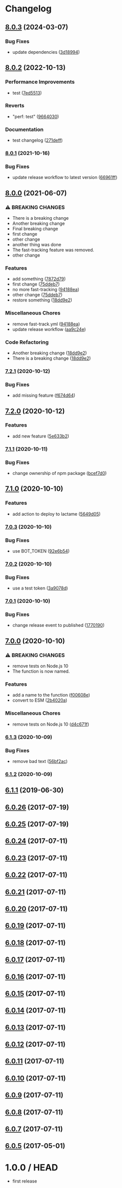 # Changelog

## [8.0.3](https://github.com/cheminfo/test-package/compare/v8.0.2...v8.0.3) (2024-03-07)


### Bug Fixes

* update dependencies ([3d18994](https://github.com/cheminfo/test-package/commit/3d1899437115cb1901cbf8301a833713d4db5f2d))

## [8.0.2](https://github.com/cheminfo/test-package/compare/v8.0.1...v8.0.2) (2022-10-13)


### Performance Improvements

* test ([7ed5513](https://github.com/cheminfo/test-package/commit/7ed55133506ce177af3da3e15e95030c9a1628f6))


### Reverts

* "perf: test" ([9664030](https://github.com/cheminfo/test-package/commit/96640305bcb236f0febc648dd8c6aa0f4b491db9))


### Documentation

* test changelog ([271deff](https://github.com/cheminfo/test-package/commit/271deffe3d8d7faead566af9a1a8d10dd9c82e73))

### [8.0.1](https://www.github.com/cheminfo-js/test/compare/v8.0.0...v8.0.1) (2021-10-16)


### Bug Fixes

* update release workflow to latest version ([66961ff](https://www.github.com/cheminfo-js/test/commit/66961ffc42d2efedfbdda837fe9cc2ed1771fa04))

## [8.0.0](https://www.github.com/cheminfo-js/test/compare/v7.2.1...v8.0.0) (2021-06-07)


### ⚠ BREAKING CHANGES

* There is a breaking change
* Another breaking change
* Final breaking change
* first change
* other change
* another thing was done
* The fast-tracking feature was removed.
* other change

### Features

* add something ([7872d79](https://www.github.com/cheminfo-js/test/commit/7872d795c3d9d224c71a62c970ec356f9d30e24e))
* first change ([75ddeb7](https://www.github.com/cheminfo-js/test/commit/75ddeb72ce6ca34a1ae2113e7eb172fef87a865a))
* no more fast-tracking ([94188ea](https://www.github.com/cheminfo-js/test/commit/94188ea709a20c75b99366d5bb36042e96daa035))
* other change ([75ddeb7](https://www.github.com/cheminfo-js/test/commit/75ddeb72ce6ca34a1ae2113e7eb172fef87a865a))
* restore something ([18dd9e2](https://www.github.com/cheminfo-js/test/commit/18dd9e2377d29b6a638915475ef1e2db40d3c824))


### Miscellaneous Chores

* remove fast-track.yml ([94188ea](https://www.github.com/cheminfo-js/test/commit/94188ea709a20c75b99366d5bb36042e96daa035))
* update release workflow ([aa9c24e](https://www.github.com/cheminfo-js/test/commit/aa9c24e0a229e93845de160e44d276ac6506219c))


### Code Refactoring

* Another breaking change ([18dd9e2](https://www.github.com/cheminfo-js/test/commit/18dd9e2377d29b6a638915475ef1e2db40d3c824))
* There is a breaking change ([18dd9e2](https://www.github.com/cheminfo-js/test/commit/18dd9e2377d29b6a638915475ef1e2db40d3c824))

### [7.2.1](https://www.github.com/cheminfo-js/test/compare/v7.2.0...v7.2.1) (2020-10-12)


### Bug Fixes

* add missing feature ([f674d64](https://www.github.com/cheminfo-js/test/commit/f674d64689777e41f07b2a875b83127049d36ab9))

## [7.2.0](https://www.github.com/cheminfo-js/test/compare/v7.1.1...v7.2.0) (2020-10-12)


### Features

* add new feature ([5e633b2](https://www.github.com/cheminfo-js/test/commit/5e633b2c73d4af3353748b8b8c4a04cd8dfbfe81))

### [7.1.1](https://www.github.com/cheminfo-js/test/compare/v7.1.0...v7.1.1) (2020-10-11)


### Bug Fixes

* change ownership of npm package ([bcef7d0](https://www.github.com/cheminfo-js/test/commit/bcef7d026768f869b66bac36acf917698880a34a))

## [7.1.0](https://www.github.com/cheminfo-js/test/compare/v7.0.3...v7.1.0) (2020-10-10)


### Features

* add action to deploy to lactame ([5649d05](https://www.github.com/cheminfo-js/test/commit/5649d05ed8d6f864d1c31d0af9ed8a22d265d4f2))

### [7.0.3](https://www.github.com/cheminfo-js/test/compare/v7.0.2...v7.0.3) (2020-10-10)


### Bug Fixes

* use BOT_TOKEN ([92e6b54](https://www.github.com/cheminfo-js/test/commit/92e6b545e3c6a5129d55cd15cb48df8c80a4cc88))

### [7.0.2](https://www.github.com/cheminfo-js/test/compare/v7.0.1...v7.0.2) (2020-10-10)


### Bug Fixes

* use a test token ([3a9078d](https://www.github.com/cheminfo-js/test/commit/3a9078ddd3770000238f12ebde9a3d9f65b5d019))

### [7.0.1](https://www.github.com/cheminfo-js/test/compare/v7.0.0...v7.0.1) (2020-10-10)


### Bug Fixes

* change release event to published ([1770190](https://www.github.com/cheminfo-js/test/commit/1770190a6ffc2e6465a8163aa9347bfb8dc8bd66))

## [7.0.0](https://www.github.com/cheminfo-js/test/compare/v6.1.3...v7.0.0) (2020-10-10)


### ⚠ BREAKING CHANGES

* remove tests on Node.js 10
* The function is now named.

### Features

* add a name to the function ([f00608e](https://www.github.com/cheminfo-js/test/commit/f00608eeea57ef9f568173f9e06ff8cd2c7294d9))
* convert to ESM ([2b4020a](https://www.github.com/cheminfo-js/test/commit/2b4020a9f8c33022a4ea1739ef0869e69d791266))


### Miscellaneous Chores

* remove tests on Node.js 10 ([d4c671f](https://www.github.com/cheminfo-js/test/commit/d4c671f9d91c7869a6384a0ba66ff8b5025b5e08))

### [6.1.3](https://www.github.com/cheminfo-js/test/compare/v6.1.2...v6.1.3) (2020-10-09)


### Bug Fixes

* remove bad text ([56bf2ac](https://www.github.com/cheminfo-js/test/commit/56bf2acb1ddddf0a84cc50dae43768e91b961bd9))

### [6.1.2](https://github.com/cheminfo-js/test/compare/v6.1.1...v6.1.2) (2020-10-09)

## [6.1.1](https://github.com/cheminfo-js/test/compare/v6.1.0...v6.1.1) (2019-06-30)



<a name="6.0.26"></a>
## [6.0.26](https://github.com/cheminfo-js/test/compare/v6.0.25...v6.0.26) (2017-07-19)



<a name="6.0.25"></a>
## [6.0.25](https://github.com/cheminfo-js/test/compare/v6.0.24...v6.0.25) (2017-07-19)



<a name="6.0.24"></a>
## [6.0.24](https://github.com/cheminfo-js/test/compare/v6.0.23...v6.0.24) (2017-07-11)



<a name="6.0.23"></a>
## [6.0.23](https://github.com/cheminfo-js/test/compare/v6.0.22...v6.0.23) (2017-07-11)



<a name="6.0.22"></a>
## [6.0.22](https://github.com/cheminfo-js/test/compare/v6.0.21...v6.0.22) (2017-07-11)



<a name="6.0.21"></a>
## [6.0.21](https://github.com/cheminfo-js/test/compare/v6.0.20...v6.0.21) (2017-07-11)



<a name="6.0.20"></a>
## [6.0.20](https://github.com/cheminfo-js/test/compare/v6.0.19...v6.0.20) (2017-07-11)



<a name="6.0.19"></a>
## [6.0.19](https://github.com/cheminfo-js/test/compare/v6.0.18...v6.0.19) (2017-07-11)



<a name="6.0.18"></a>
## [6.0.18](https://github.com/cheminfo-js/test/compare/v6.0.17...v6.0.18) (2017-07-11)



<a name="6.0.17"></a>
## [6.0.17](https://github.com/cheminfo-js/test/compare/v6.0.16...v6.0.17) (2017-07-11)



<a name="6.0.16"></a>
## [6.0.16](https://github.com/cheminfo-js/test/compare/v6.0.15...v6.0.16) (2017-07-11)



<a name="6.0.15"></a>
## [6.0.15](https://github.com/cheminfo-js/test/compare/v6.0.14...v6.0.15) (2017-07-11)



<a name="6.0.14"></a>
## [6.0.14](https://github.com/cheminfo-js/test/compare/v6.0.13...v6.0.14) (2017-07-11)



<a name="6.0.13"></a>
## [6.0.13](https://github.com/cheminfo-js/test/compare/v6.0.12...v6.0.13) (2017-07-11)



<a name="6.0.12"></a>
## [6.0.12](https://github.com/cheminfo-js/test/compare/v6.0.11...v6.0.12) (2017-07-11)



<a name="6.0.11"></a>
## [6.0.11](https://github.com/cheminfo-js/test/compare/v6.0.10...v6.0.11) (2017-07-11)



<a name="6.0.10"></a>
## [6.0.10](https://github.com/cheminfo-js/test/compare/v6.0.9...v6.0.10) (2017-07-11)



<a name="6.0.9"></a>
## [6.0.9](https://github.com/cheminfo-js/test/compare/v6.0.8...v6.0.9) (2017-07-11)



<a name="6.0.8"></a>
## [6.0.8](https://github.com/cheminfo-js/test/compare/v6.0.7...v6.0.8) (2017-07-11)



<a name="6.0.7"></a>
## [6.0.7](https://github.com/cheminfo-js/test/compare/v6.0.6...v6.0.7) (2017-07-11)



<a name="6.0.5"></a>
## [6.0.5](https://github.com/cheminfo-js/test/compare/v6.0.4...v6.0.5) (2017-05-01)



1.0.0 / HEAD
============

* first release
